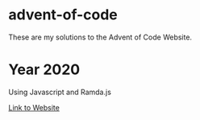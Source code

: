 # advent-of-code
These are my solutions to the Advent of Code Website.

# Year 2020

Using Javascript and Ramda.js

[Link to Website](https://adventofcode.com/2020)

